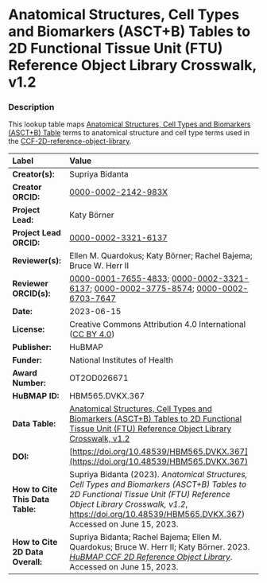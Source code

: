 # Anatomical Structures, Cell Types and Biomarkers (ASCT+B) Tables to 2D Functional Tissue Unit (FTU) Reference Object Library Crosswalk, v1.2

### Description
This lookup table maps [Anatomical Structures, Cell Types and Biomarkers (ASCT+B) Table](https://humanatlas.io/asctb-tables) terms to anatomical structure and cell type terms used in the [CCF-2D-reference-object-library](https://humanatlas.io/2d-ftu-illustrations).

| Label | Value |
| :------------- |:-------------|
| **Creator(s):** | Supriya Bidanta |
| **Creator ORCID:** | [0000-0002-2142-983X](https://orcid.org/0000-0002-2142-983X)|
| **Project Lead:** | Katy B&ouml;rner |
| **Project Lead ORCID:** | [0000-0002-3321-6137](https://orcid.org/0000-0002-3321-6137) |
| **Reviewer(s):** | Ellen M. Quardokus; Katy Börner; Rachel Bajema; Bruce W. Herr II | 
| **Reviewer ORCID(s):** |[0000-0001-7655-4833](https://orcid.org/0000-0001-7655-4833); [0000-0002-3321-6137](https://orcid.org/0000-0002-3321-6137); [0000-0002-3775-8574](https://orcid.org/0000-0002-3775-8574); [0000-0002-6703-7647](https://orcid.org/0000-0002-6703-7647) |
| **Date:** | 2023-06-15 |
| **License:** | Creative Commons Attribution 4.0 International ([CC BY 4.0](https://creativecommons.org/licenses/by/4.0/)) |
| **Publisher:** | HuBMAP |
| **Funder:** | National Institutes of Health |
| **Award Number:** | OT2OD026671 |
| **HuBMAP ID:** | HBM565.DVKX.367 |
| **Data Table:** | [Anatomical Structures, Cell Types and Biomarkers (ASCT+B) Tables to 2D Functional Tissue Unit (FTU) Reference Object Library Crosswalk, v1.2](https://cdn.humanatlas.io/hra-releases/v2.0/2d-ftu/asct-b-2d-models-crosswalk.csv) |
| **DOI:** | [https://doi.org/10.48539/HBM565.DVKX.367](https://doi.org/10.48539/HBM565.DVKX.367) |
| **How to Cite This Data Table:** | Supriya Bidanta (2023). *Anatomical Structures, Cell Types and Biomarkers (ASCT+B) Tables to 2D Functional Tissue Unit (FTU) Reference Object Library Crosswalk, v1.2*, https://doi.org/10.48539/HBM565.DVKX.367)  Accessed on June 15, 2023. |
| **How to Cite 2D Data Overall:** |  Supriya Bidanta; Rachel Bajema; Ellen M. Quardokus; Bruce W. Herr II; Katy B&ouml;rner. 2023. [*HuBMAP CCF 2D Reference Object Library*](https://humanatlas.io/2d-ftu-illustrations). Accessed on June 15, 2023.
